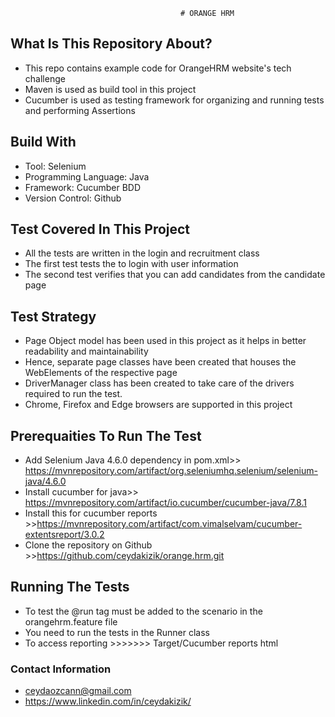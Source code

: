 
                                          # ORANGE HRM 

## **What Is This Repository About?**
* This repo contains example code for OrangeHRM website's tech challenge
* Maven is used as build tool in this project
* Cucumber is used as testing framework for organizing and running tests and performing Assertions

## **Build With**
* Tool: Selenium
* Programming Language: Java
* Framework: Cucumber BDD 
* Version Control: Github

## **Test Covered In This Project**
* All the tests are written in the login and recruitment class
* The first test tests the to login with user information
* The second test verifies that you can add candidates from the candidate page


## **Test Strategy**
* Page Object model has been used in this project as it helps in better readability and maintainability
* Hence, separate page classes have been created that houses the WebElements of the respective page
* DriverManager class has been created to take care of the drivers required to run the test.
* Chrome, Firefox and Edge browsers are supported in this project

## **Prerequaities To Run The Test**
*  Add Selenium Java 4.6.0 dependency in pom.xml>> https://mvnrepository.com/artifact/org.seleniumhq.selenium/selenium-java/4.6.0
*  Install cucumber for java>> https://mvnrepository.com/artifact/io.cucumber/cucumber-java/7.8.1
*  Install this for cucumber reports >>https://mvnrepository.com/artifact/com.vimalselvam/cucumber-extentsreport/3.0.2
*  Clone the repository on Github >>https://github.com/ceydakizik/orange.hrm.git

## **Running The Tests**
* To test the @run tag must be added to the scenario in the orangehrm.feature file
* You need to run the tests in the Runner class
* To access reporting >>>>>>> Target/Cucumber reports html

### **Contact Information**
* ceydaozcann@gmail.com
* https://www.linkedin.com/in/ceydakizik/


